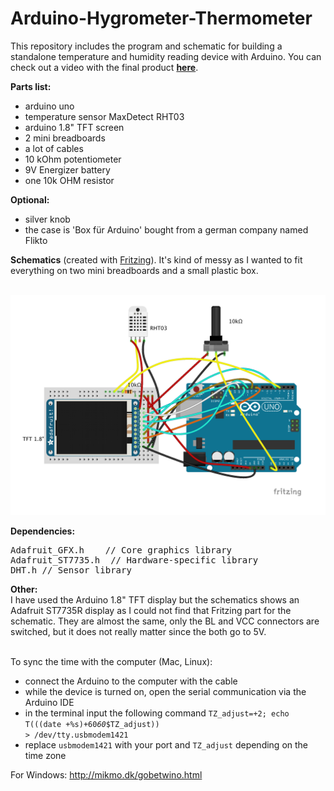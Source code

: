 # Arduino-Hygrometer-Thermometer

This repository includes the program and schematic for building a standalone temperature and humidity reading device with Arduino. You can check out a video with the final product <strong>[here](https://www.youtube.com/watch?v=i7G4gAmwFMo)</strong>.

<strong>Parts list:</strong>

- arduino uno
- temperature sensor MaxDetect RHT03
- arduino 1.8" TFT screen
- 2 mini breadboards
- a lot of cables
- 10 kOhm potentiometer
- 9V Energizer battery
- one 10k OHM resistor

<strong>Optional:</strong>

- silver knob
- the case is 'Box für Arduino' bought from a german company named Flikto

<strong>Schematics</strong> (created with [Fritzing](http://fritzing.org/home/)). It's kind of messy as I wanted to fit everything on two mini breadboards and a small plastic box.<br /><br />

<img src=https://github.com/skamsie/Arduino-Hygrometer-Thermometer/blob/master/schema_big_compressed.png></img>

<strong>Dependencies:</strong>

<pre>Adafruit_GFX.h    // Core graphics library
Adafruit_ST7735.h  // Hardware-specific library
DHT.h // Sensor library</pre>

<strong>Other:</strong>
<br />
I have used the Arduino 1.8" TFT display but the schematics shows an Adafruit ST7735R display as I could not find that Fritzing part for the schematic. They are almost the same, only the BL and VCC connectors are switched, but it does not really matter since the both go to 5V.

<br />
To sync the time with the computer (Mac, Linux):

- connect the Arduino to the computer with the cable
- while the device is turned on, open the serial communication via the Arduino IDE
- in the terminal input the following command <code>TZ_adjust=+2;  echo T$(($(date +%s)+60*60*$TZ_adjust)) > /dev/tty.usbmodem1421</code> 
- replace <code>usbmodem1421</code> with your port and <code>TZ_adjust</code> depending on the time zone

For Windows: http://mikmo.dk/gobetwino.html

